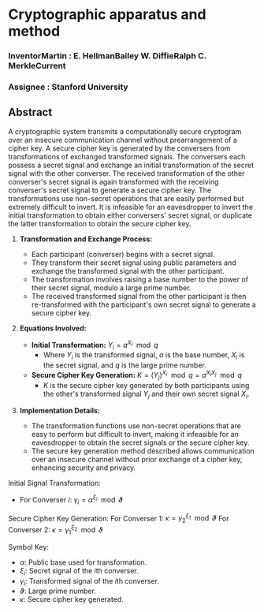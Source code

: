 # Cryptographic apparatus and method

### InventorMartin : E. HellmanBailey W. DiffieRalph C. MerkleCurrent 
### Assignee :  Stanford  University

## Abstract
A cryptographic system transmits a computationally secure cryptogram over an insecure communication channel without prearrangement of a cipher key. A secure cipher key is generated by the conversers from transformations of exchanged transformed signals. The conversers each possess a secret signal and exchange an initial transformation of the secret signal with the other converser. The received transformation of the other converser's secret signal is again transformed with the receiving converser's secret signal to generate a secure cipher key. The transformations use non-secret operations that are easily performed but extremely difficult to invert. It is infeasible for an eavesdropper to invert the initial transformation to obtain either conversers' secret signal, or duplicate the latter transformation to obtain the secure cipher key.



1. **Transformation and Exchange Process:**
    - Each participant (converser) begins with a secret signal.
    - They transform their secret signal using public parameters and exchange the transformed signal with the other participant.
    - The transformation involves raising a base number to the power of their secret signal, modulo a large prime number.
    - The received transformed signal from the other participant is then re-transformed with the participant's own secret signal to generate a secure cipher key.

2. **Equations Involved:**
    - **Initial Transformation:** $Y_i = a^{X_i} \mod q$
      - Where $Y_i$ is the transformed signal, $a$ is the base number, $X_i$ is the secret signal, and $q$ is the large prime number.
    - **Secure Cipher Key Generation:** $K = (Y_j)^{X_i} \mod q = a^{X_i X_j} \mod q$
      - $K$ is the secure cipher key generated by both participants using the other's transformed signal $Y_j$ and their own secret signal $X_i$.

3. **Implementation Details:**
    - The transformation functions use non-secret operations that are easy to perform but difficult to invert, making it infeasible for an eavesdropper to obtain the secret signals or the secure cipher key.
    - The secure key generation method described allows communication over an insecure channel without prior exchange of a cipher key, enhancing security and privacy.


Initial Signal Transformation:
- For Converser $i$: $γ_i = α^{ξ_i} \mod ϑ$
  
Secure Cipher Key Generation:
For Converser 1:
$κ = γ_2^{ξ_1} \mod ϑ$
For Converser 2:
$κ = γ_1^{ξ_2} \mod ϑ$


Symbol Key:
- $α$: Public base used for transformation.
- $ξ_i$: Secret signal of the $i$th converser.
- $γ_i$: Transformed signal of the $i$th converser.
- $ϑ$: Large prime number.
- $κ$: Secure cipher key generated.


